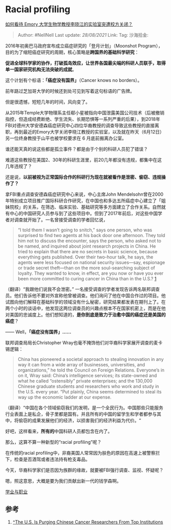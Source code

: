 # Racial profiling
[如何看待 Emory 大学生物学教授李晓江的实验室突遭校方关闭？](https://www.zhihu.com/question/325609989/answer/715138743)

> Author: #NellNell
> Last update: *28/08/2021*
> Link:
> Tag:
> 沙海拾金:

2016年初奥巴马政府宣布成立癌症研究的「登月计划」（Moonshot Program），目的为了缩短癌症研究的周期，核心策略是**跨国界的基础科学研究**：

**促进全球科学家的协作，打破孤岛效应，让世界各国最尖端的科研人员联手，取得单一国家研究机构无法突破的成就**。

这个计划有个标语：**「癌症没有国界」**（Cancer knows no borders）。

前年路过芝加哥大学的时候还到处可见到写着这句标语的广告牌。

但是很遗憾，短短几年的时间，风向变了。

从2015年Temple大学物理系主任郗小星被指向中国泄露美国公司技术（后被撤销指控，但造成经费断绝、学生流失、长期恐惧等一系列严重的后果），到2018年FBI对德州大学安德森癌症研究中心四位华裔教授的调查导致这些教授的直接离职，再到最近的Emory大学关闭李晓江教授的实验室，以及就在昨天（6月12日）另一位终身教授于山平也被学校要求在 6 月底前搬离办公室。

谁还能天真的说这些都是孤立事件？都是由于个别的科研人员犯了错误？

难道这些教授在美国2、30年的科研生涯里，前20几年都没有违规，都集中在这几年违规了？

还是说，**以前被视为正常国际合作的科研行为现在就被看作是泄密、偷窃、违规操作了？**

拿FBI重点调查安德森癌症研究中心来说，中心主席John Mendelsohn曾在2000年特别成立项目推广国际科研合作研究，在中国也和多达五所癌症中心建立了「姐妹院校」的关系，在筛选、临床实验、基础研究等多方面建立了合作关系。自然就有中心的中国研究人员参与到了这些项目中。但到了2017年前后，对这些中国学者对调查就开始了。一名曾接受调查的学者回忆说，

> “I told them I wasn’t going to snitch,” says one person, who was surprised to find two agents at his back door one afternoon. They told him not to discuss the encounter, says the person, who asked not to be named, and inquired about joint research projects in China. He tried to explain that there are no secrets in basic science, because everything gets published. Over their two-hour talk, he says, the agents were less focused on national security issues—say, espionage or trade secret theft—than on the more soul-searching subject of loyalty. They wanted to know, in effect, are you now or have you ever been more committed to curing cancer in China than in the U.S.? [1](#ref_1)

（翻译）“我跟他们说我不会泄密。” 一名接受调查的学者发现告诉两名联邦调查员。他们告诉他不要对外宣称他曾被调查。他们询问了他在中国合作过的项目。他试图向他们解释在基础科学的领域没有什么秘密，研究结果都发表在期刊上了。在两个小时的谈话中，他发现这两位调查员的兴趣点根本不在国家机密上，而是在他对美国的忠诚度上。他们想知道的，**是你到底是致力于治愈中国的癌症还是美国的癌症**？

—— Well，**「癌症没有国界」……**

联邦调查局局长Christopher Wray也毫不掩饰他们对华裔科学家展开调查的麦卡锡逻辑：

> China has pioneered a societal approach to stealing innovation in any way it can from a wide array of businesses, universities, and organizations,” he told the Council on Foreign Relations. Everyone’s in on it, Wray said: China’s intelligence services; its state-owned and what he called “ostensibly” private enterprises; and the 130,000 Chinese graduate students and researchers who work and study in the U.S. every year. “Put plainly, China seems determined to steal its way up the economic ladder at our expense.

（翻译）“中国在各个领域偷窃我们的发明，是一个全民行为。中国那些只能服务行业表面上是私企，骨子里都是国有。并且所有的中国的留学生和学者都参与其中，将偷窃的成果发展他们的经济，以损害我们的经济利益为代价。“

好吧，这样看来，**所有的**中国科研人员都包含在内了。

那么，这算不算一种新型的“racial profiling”呢？

在传统的racial profiling中，非裔美国人常常因为肤色的原因在高速上被警察拦下，检查是否酒驾或者违法持有枪支毒品。

今天，华裔科学家们是否因为族群的缘故，就要被FBI强行调查、监视、怀疑呢？

嗯，照这意思，大概是要为我们贡献出新一代的钱学森啊。

[学业与职业](https://zhihu.com/collection/430675974)

## 参考

1.  [^](#ref_1_0)[The U.S. Is Purging Chinese Cancer Researchers From Top Institutions](https://www.bloomberg.com/news/features/2019-06-13/the-u-s-is-purging-chinese-americans-from-top-cancer-research)
